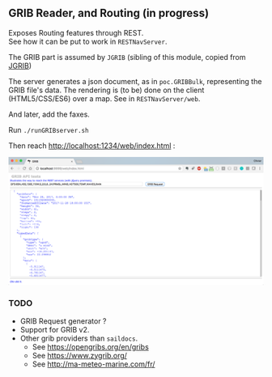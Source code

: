 ## GRIB Reader, and Routing (in progress)
Exposes Routing features through REST.  
See how it can be put to work in `RESTNavServer`.


The GRIB part is assumed by `JGRIB` (sibling of this module, copied from [JGRIB](https://jgrib.sourceforge.net/))

The server generates a json document, as in `poc.GRIBBulk`, representing the GRIB file's data.
The rendering is (to be) done on the client (HTML5/CSS/ES6) over a map. See in `RESTNavServer/web`.

And later, add the faxes.

Run `./runGRIBserver.sh`

Then reach <http://localhost:1234/web/index.html> :

![Test API](./screenshot.00.png)  <!-- TODO replace this screenshot -->

### TODO
- GRIB Request generator ?
- Support for GRIB v2.
- Other grib providers than `saildocs`. 
  - See <https://opengribs.org/en/gribs> 
  - See <https://www.zygrib.org/>
  - See <http://ma-meteo-marine.com/fr/>
